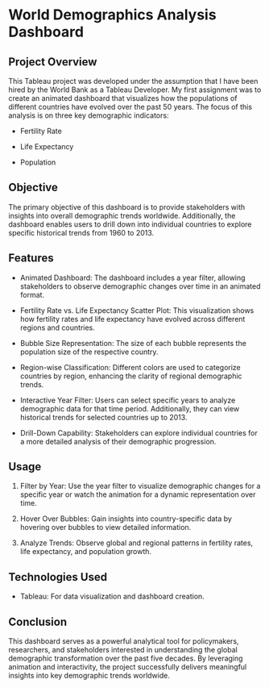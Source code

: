 # World Demographics Analysis Dashboard

## Project Overview

This Tableau project was developed under the assumption that I have been hired by the World Bank as a Tableau Developer. My first assignment was to create an animated dashboard that visualizes how the populations of different countries have evolved over the past 50 years. The focus of this analysis is on three key demographic indicators:

*    Fertility Rate

*    Life Expectancy

*    Population

## Objective

The primary objective of this dashboard is to provide stakeholders with insights into overall demographic trends worldwide. Additionally, the dashboard enables users to drill down into individual countries to explore specific historical trends from 1960 to 2013.

## Features

*    Animated Dashboard: The dashboard includes a year filter, allowing stakeholders to observe demographic changes over time in an animated format.

*    Fertility Rate vs. Life Expectancy Scatter Plot: This visualization shows how fertility rates and life expectancy have evolved across different regions and countries.

*    Bubble Size Representation: The size of each bubble represents the population size of the respective country.

*    Region-wise Classification: Different colors are used to categorize countries by region, enhancing the clarity of regional demographic trends.

*    Interactive Year Filter: Users can select specific years to analyze demographic data for that time period. Additionally, they can view historical trends for selected countries up to 2013.

*    Drill-Down Capability: Stakeholders can explore individual countries for a more detailed analysis of their demographic progression.

## Usage

1. Filter by Year: Use the year filter to visualize demographic changes for a specific year or watch the animation for a dynamic representation over time.

2. Hover Over Bubbles: Gain insights into country-specific data by hovering over bubbles to view detailed information.

3. Analyze Trends: Observe global and regional patterns in fertility rates, life expectancy, and population growth.

## Technologies Used

*    Tableau: For data visualization and dashboard creation.

## Conclusion

This dashboard serves as a powerful analytical tool for policymakers, researchers, and stakeholders interested in understanding the global demographic transformation over the past five decades. By leveraging animation and interactivity, the project successfully delivers meaningful insights into key demographic trends worldwide.

